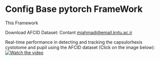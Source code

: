 # Config Base pytorch FrameWork

This Framework  

Download AFCID Dataset:
Contant mjahmadi@email.kntu.ac.ir

Real-time performance in detecting and tracking the capsulorhexis cystotome and pupil using the AFCID dataset (Click on the image below):
[![Watch the video](https://i.ibb.co/TRWFDdY/112.png)](https://youtu.be/L6AiMw0MMPo)
